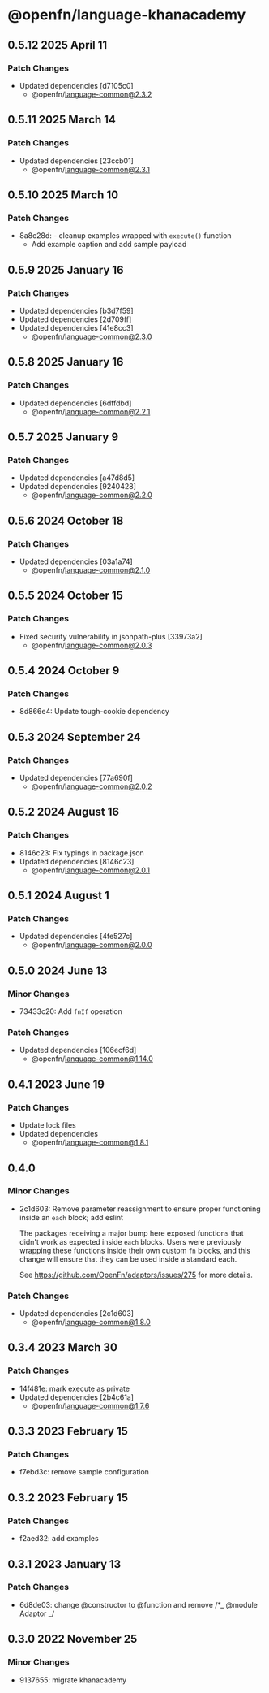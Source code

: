 # @openfn/language-khanacademy

## 0.5.12 2025 April 11

### Patch Changes

* Updated dependencies \[d7105c0]
  * @openfn/language-common@2.3.2

## 0.5.11 2025 March 14

### Patch Changes

* Updated dependencies \[23ccb01]
  * @openfn/language-common@2.3.1

## 0.5.10 2025 March 10

### Patch Changes

* 8a8c28d: - cleanup examples wrapped with `execute()` function
  * Add example caption and add sample payload

## 0.5.9 2025 January 16

### Patch Changes

* Updated dependencies \[b3d7f59]
* Updated dependencies \[2d709ff]
* Updated dependencies \[41e8cc3]
  * @openfn/language-common@2.3.0

## 0.5.8 2025 January 16

### Patch Changes

* Updated dependencies \[6dffdbd]
  * @openfn/language-common@2.2.1

## 0.5.7 2025 January 9

### Patch Changes

* Updated dependencies \[a47d8d5]
* Updated dependencies \[9240428]
  * @openfn/language-common@2.2.0

## 0.5.6 2024 October 18

### Patch Changes

* Updated dependencies \[03a1a74]
  * @openfn/language-common@2.1.0

## 0.5.5 2024 October 15

### Patch Changes

* Fixed security vulnerability in jsonpath-plus \[33973a2]
  * @openfn/language-common@2.0.3

## 0.5.4 2024 October 9

### Patch Changes

* 8d866e4: Update tough-cookie dependency

## 0.5.3 2024 September 24

### Patch Changes

* Updated dependencies \[77a690f]
  * @openfn/language-common@2.0.2

## 0.5.2 2024 August 16

### Patch Changes

* 8146c23: Fix typings in package.json
* Updated dependencies \[8146c23]
  * @openfn/language-common@2.0.1

## 0.5.1 2024 August 1

### Patch Changes

* Updated dependencies \[4fe527c]
  * @openfn/language-common@2.0.0

## 0.5.0 2024 June 13

### Minor Changes

* 73433c20: Add `fnIf` operation

### Patch Changes

* Updated dependencies \[106ecf6d]
  * @openfn/language-common@1.14.0

## 0.4.1 2023 June 19

### Patch Changes

* Update lock files
* Updated dependencies
  * @openfn/language-common@1.8.1

## 0.4.0

### Minor Changes

* 2c1d603: Remove parameter reassignment to ensure proper functioning inside an
  `each` block; add eslint

  The packages receiving a major bump here exposed functions that didn't work as
  expected inside `each` blocks. Users were previously wrapping these functions
  inside their own custom `fn` blocks, and this change will ensure that they can
  be used inside a standard each.

  See https://github.com/OpenFn/adaptors/issues/275 for more details.

### Patch Changes

* Updated dependencies \[2c1d603]
  * @openfn/language-common@1.8.0

## 0.3.4 2023 March 30

### Patch Changes

* 14f481e: mark execute as private
* Updated dependencies \[2b4c61a]
  * @openfn/language-common@1.7.6

## 0.3.3 2023 February 15

### Patch Changes

* f7ebd3c: remove sample configuration

## 0.3.2 2023 February 15

### Patch Changes

* f2aed32: add examples

## 0.3.1 2023 January 13

### Patch Changes

* 6d8de03: change @constructor to @function and remove /\*\_ @module Adaptor \_/

## 0.3.0 2022 November 25

### Minor Changes

* 9137655: migrate khanacademy
